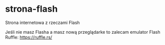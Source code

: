 # strona-flash
Strona internetowa z rzeczami Flash

Jeśli nie masz Flasha a masz nową przeglądarke to zalecam emulator Flash Ruffle: https://ruffle.rs/
